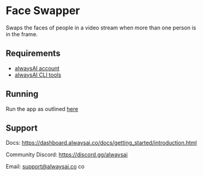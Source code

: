 # Face Swapper
Swaps the faces of people in a video stream when more than one person is in the frame.

## Requirements
- [alwaysAI account](https://alwaysai.co/auth?register=true)
- [alwaysAI CLI tools](https://dashboard.alwaysai.co/docs/getting_started/development_computer_setup.html)

## Running
Run the app as outlined [here](https://alwaysai.co/blog/building-and-deploying-apps-on-alwaysai)

## Support
Docs: https://dashboard.alwaysai.co/docs/getting_started/introduction.html

Community Discord: https://discord.gg/alwaysai

Email: support@alwaysai.co
co

